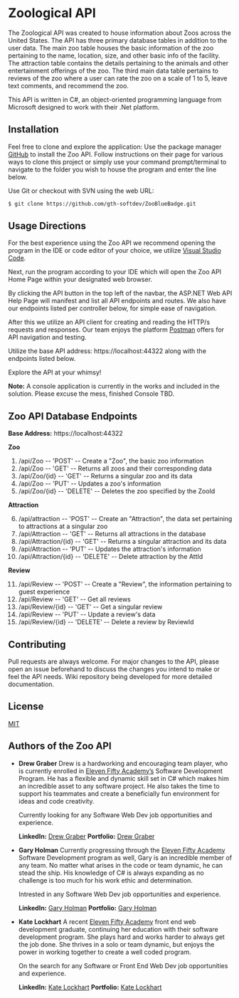 # Zoological API

The Zoological API was created to house information about Zoos across the United States. The API has three primary database tables in addition to the user data. The main zoo table houses the basic information of the zoo pertaining to the name, location, size, and other basic info of the facility. The attraction table contains the details pertaining to the animals and other entertainment offerings of the zoo. The third main data table pertains to reviews of the zoo where a user can rate the zoo on a scale of 1 to 5, leave text comments, and recommend the zoo. 

This API is written in C#, an object-oriented programming language from Microsoft designed to work with their .Net platform. 



## Installation

Feel free to clone and explore the application:
Use the package manager [GitHub]( https://github.com/gth-softdev/ZooBlueBadge/) to install the Zoo API. Follow instructions on their page for various ways to clone this project or simply use your command prompt/terminal to navigate to the folder you wish to house the program and enter the line below.

Use Git or checkout with SVN using the web URL:
```bash
$ git clone https://github.com/gth-softdev/ZooBlueBadge.git
```



## Usage Directions

For the best experience using the Zoo API we recommend opening the program in the IDE or code editor of your choice, we utilize [Visual Studio Code]( https://code.visualstudio.com/). 

Next, run the program according to your IDE which will open the Zoo API Home Page within your designated web browser.

By clicking the API button in the top left of the navbar, the ASP.NET Web API Help Page will manifest and list all API endpoints and routes. We also have our endpoints listed per controller below, for simple ease of navigation. 

After this we utilize an API client for creating and reading the HTTP/s requests and responses. Our team enjoys the platform [Postman]( https://www.postman.com/) offers for API navigation and testing.

Utilize the base API address: https://localhost:44322 along with the endpoints listed below.

Explore the API at your whimsy!

**Note:** A console application is currently in the works and included in the solution. Please excuse the mess, finished Console TBD.



## Zoo API Database Endpoints

**Base Address:** https://localhost:44322

**Zoo** 
1) /api/Zoo -- 'POST' -- Create a "Zoo", the basic zoo information
2) /api/Zoo -- 'GET' -- Returns all zoos and their corresponding data
3) /api/Zoo/{id} -- 'GET' -- Returns a singular zoo and its data
4) /api/Zoo -- 'PUT' -- Updates a zoo's information
5) /api/Zoo/{id} -- 'DELETE' -- Deletes the zoo specified by the ZooId

**Attraction** 

6) /api/attraction -- 'POST' -- Create an "Attraction", the data set pertaining to attractions at a singular zoo
7) /api/Attraction -- 'GET' -- Returns all attractions in the database
8) /api/Attraction/{id} -- 'GET' -- Returns a singular attraction and its data
9) /api/Attraction -- 'PUT' -- Updates the attraction's information
10) /api/Attraction/{id} -- 'DELETE' -- Delete attraction by the AttId


**Review**

11) /api/Review -- 'POST' -- Create a "Review", the information pertaining to guest experience
12) /api/Review -- 'GET' -- Get all reviews
13) /api/Review/{id} -- 'GET' -- Get a singular review
14) /api/Review -- 'PUT' -- Update a review's data
15) /api/Review/{id} -- 'DELETE' -- Delete a review by ReviewId



## Contributing
Pull requests are always welcome. For major changes to the API, please open an issue beforehand to discuss the changes you intend to make or feel the API needs.
Wiki repository being developed for more detailed documentation.



## License
[MIT](https://github.com/gth-softdev/ZooBlueBadge/blob/kate/MIT%20License.md)



## Authors of the Zoo API

* **Drew Graber** 
Drew is a hardworking and encouraging team player, who is currently enrolled in [Eleven Fifty Academy’s](https://elevenfifty.org/) Software Development Program. He has a flexible and dynamic skill set in C# which makes him an incredible asset to any software project. He also takes the time to support his teammates and create a beneficially fun environment for ideas and code creativity.

  Currently looking for any Software Web Dev job opportunities and experience.

  **LinkedIn:** [Drew Graber]( https://www.linkedin.com/in/drew-graber/)   **Portfolio:** [Drew Graber](https://dgraber27.github.io/Portfolio/)

* **Gary Holman**
Currently progressing through the [Eleven Fifty Academy]( https://elevenfifty.org/) Software Development program as well, Gary is an incredible member of any team. No matter what arises in the code or team dynamic, he can stead the ship. His knowledge of C# is always expanding as no challenge is too much for his work ethic and determination.

  Intrested in any Software Web Dev job opportunities and experience.

  **LinkedIn:** [Gary Holman](https://www.linkedin.com/in/gary-holman-soft-dev/)   **Portfolio:** [Gary Holman](https://gth-softdev.github.io/Portfolio/)

* **Kate Lockhart**
A recent [Eleven Fifty Academy]( https://elevenfifty.org/) front end web development graduate, continuing her education with their software development program. She plays hard and works harder to always get the job done. She thrives in a solo or team dynamic, but enjoys the power in working together to create a well coded program.

   On the search for any Software or Front End Web Dev job opportunities and experience. 

   **LinkedIn:** [Kate Lockhart](https://www.linkedin.com/in/katelynlockhart/)   **Portfolio:** [Kate Lockhart](https://katelockhart.github.io/MyPortfolio/)

